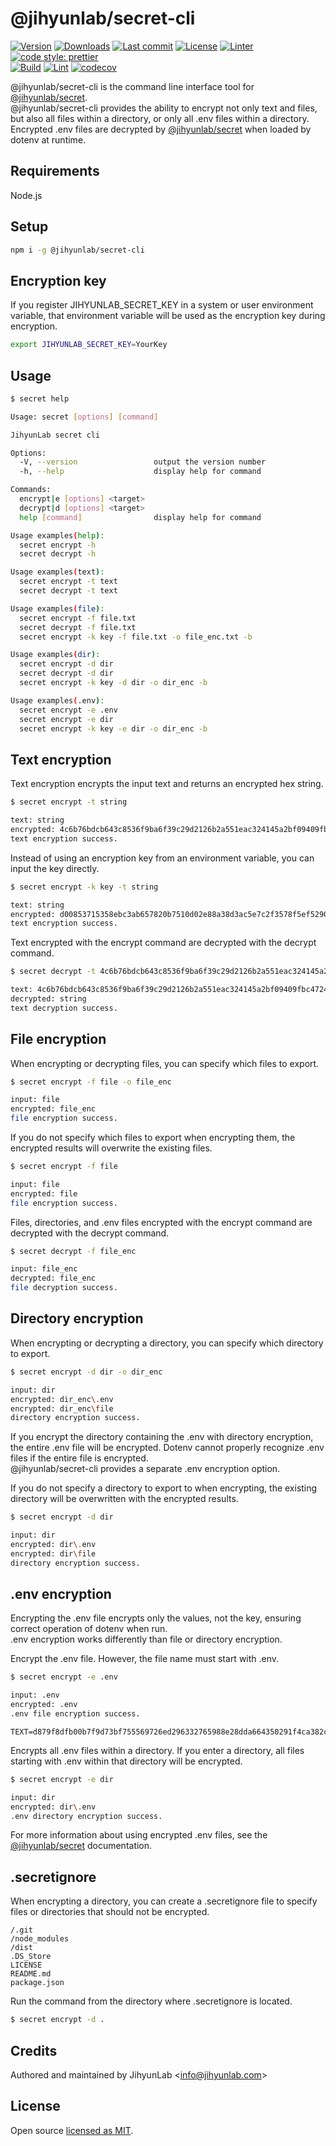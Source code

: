 # @jihyunlab/secret-cli

[![Version](https://img.shields.io/npm/v/@jihyunlab/secret-cli.svg?style=flat-square)](https://www.npmjs.com/package/@jihyunlab/secret-cli?activeTab=versions) [![Downloads](https://img.shields.io/npm/dt/@jihyunlab/secret-cli.svg?style=flat-square)](https://www.npmjs.com/package/@jihyunlab/secret-cli) [![Last commit](https://img.shields.io/github/last-commit/jihyunlab/secret-cli.svg?style=flat-square)](https://github.com/jihyunlab/secret-cli/graphs/commit-activity) [![License](https://img.shields.io/github/license/jihyunlab/secret-cli.svg?style=flat-square)](https://github.com/jihyunlab/secret-cli/blob/master/LICENSE) [![Linter](https://img.shields.io/badge/linter-eslint-blue?style=flat-square)](https://eslint.org) [![code style: prettier](https://img.shields.io/badge/code_style-prettier-ff69b4.svg?style=flat-square)](https://github.com/prettier/prettier)\
[![Build](https://github.com/jihyunlab/secret-cli/actions/workflows/build.yml/badge.svg)](https://github.com/jihyunlab/secret-cli/actions/workflows/build.yml) [![Lint](https://github.com/jihyunlab/secret-cli/actions/workflows/lint.yml/badge.svg)](https://github.com/jihyunlab/secret-cli/actions/workflows/lint.yml) [![codecov](https://codecov.io/gh/jihyunlab/secret-cli/graph/badge.svg?token=6J20G3LCG3)](https://codecov.io/gh/jihyunlab/secret-cli)

@jihyunlab/secret-cli is the command line interface tool for [@jihyunlab/secret](https://www.npmjs.com/package/@jihyunlab/secret).\
@jihyunlab/secret-cli provides the ability to encrypt not only text and files, but also all files within a directory, or only all .env files within a directory.\
Encrypted .env files are decrypted by [@jihyunlab/secret](https://www.npmjs.com/package/@jihyunlab/secret) when loaded by dotenv at runtime.

## Requirements

Node.js

## Setup

```bash
npm i -g @jihyunlab/secret-cli
```

## Encryption key

If you register JIHYUNLAB_SECRET_KEY in a system or user environment variable, that environment variable will be used as the encryption key during encryption.

```bash
export JIHYUNLAB_SECRET_KEY=YourKey
```

## Usage

```bash
$ secret help

Usage: secret [options] [command]

JihyunLab secret cli

Options:
  -V, --version                 output the version number
  -h, --help                    display help for command

Commands:
  encrypt|e [options] <target>
  decrypt|d [options] <target>
  help [command]                display help for command

Usage examples(help):
  secret encrypt -h
  secret decrypt -h

Usage examples(text):
  secret encrypt -t text
  secret decrypt -t text

Usage examples(file):
  secret encrypt -f file.txt
  secret decrypt -f file.txt
  secret encrypt -k key -f file.txt -o file_enc.txt -b

Usage examples(dir):
  secret encrypt -d dir
  secret decrypt -d dir
  secret encrypt -k key -d dir -o dir_enc -b

Usage examples(.env):
  secret encrypt -e .env
  secret encrypt -e dir
  secret encrypt -k key -e dir -o dir_enc -b
```

## Text encryption

Text encryption encrypts the input text and returns an encrypted hex string.

```bash
$ secret encrypt -t string

text: string
encrypted: 4c6b76bdcb643c8536f9ba6f39c29d2126b2a551eac324145a2bf09409fbc4724169
text encryption success.
```

Instead of using an encryption key from an environment variable, you can input the key directly.

```bash
$ secret encrypt -k key -t string

text: string
encrypted: d00853715358ebc3ab657820b7510d02e88a38d3ac5e7c2f3578f5ef52903853d96b
text encryption success.
```

Text encrypted with the encrypt command are decrypted with the decrypt command.

```bash
$ secret decrypt -t 4c6b76bdcb643c8536f9ba6f39c29d2126b2a551eac324145a2bf09409fbc4724169

text: 4c6b76bdcb643c8536f9ba6f39c29d2126b2a551eac324145a2bf09409fbc4724169
decrypted: string
text decryption success.
```

## File encryption

When encrypting or decrypting files, you can specify which files to export.

```bash
$ secret encrypt -f file -o file_enc

input: file
encrypted: file_enc
file encryption success.
```

If you do not specify which files to export when encrypting them, the encrypted results will overwrite the existing files.

```bash
$ secret encrypt -f file

input: file
encrypted: file
file encryption success.
```

Files, directories, and .env files encrypted with the encrypt command are decrypted with the decrypt command.

```bash
$ secret decrypt -f file_enc

input: file_enc
decrypted: file_enc
file decryption success.
```

## Directory encryption

When encrypting or decrypting a directory, you can specify which directory to export.

```bash
$ secret encrypt -d dir -o dir_enc

input: dir
encrypted: dir_enc\.env
encrypted: dir_enc\file
directory encryption success.
```

If you encrypt the directory containing the .env with directory encryption, the entire .env file will be encrypted. Dotenv cannot properly recognize .env files if the entire file is encrypted.\
@jihyunlab/secret-cli provides a separate .env encryption option.

If you do not specify a directory to export to when encrypting, the existing directory will be overwritten with the encrypted results.

```bash
$ secret encrypt -d dir

input: dir
encrypted: dir\.env
encrypted: dir\file
directory encryption success.
```

## .env encryption

Encrypting the .env file encrypts only the values, not the key, ensuring correct operation of dotenv when run.\
.env encryption works differently than file or directory encryption.

Encrypt the .env file. However, the file name must start with .env.

```bash
$ secret encrypt -e .env

input: .env
encrypted: .env
.env file encryption success.
```

```.env
TEXT=d879f8dfb00b7f9d73bf755569726ed296332765988e28dda664350291f4ca382cff501e82
```

Encrypts all .env files within a directory. If you enter a directory, all files starting with .env within that directory will be encrypted.

```bash
$ secret encrypt -e dir

input: dir
encrypted: dir\.env
.env directory encryption success.
```

For more information about using encrypted .env files, see the [@jihyunlab/secret](https://www.npmjs.com/package/@jihyunlab/secret) documentation.

## .secretignore

When encrypting a directory, you can create a .secretignore file to specify files or directories that should not be encrypted.

```.secretignore
/.git
/node_modules
/dist
.DS_Store
LICENSE
README.md
package.json
```

Run the command from the directory where .secretignore is located.

```bash
$ secret encrypt -d .
```

## Credits

Authored and maintained by JihyunLab <<info@jihyunlab.com>>

## License

Open source [licensed as MIT](https://github.com/jihyunlab/secret-cli/blob/master/LICENSE).
